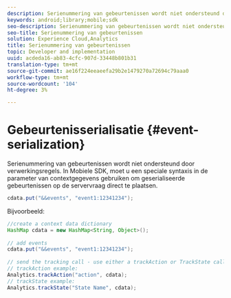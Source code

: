 ```yaml
---
description: Serienummering van gebeurtenissen wordt niet ondersteund door verwerkingsregels. In Mobiele SDK, moet u een speciale syntaxis in de parameter van contextgegevens gebruiken om geserialiseerde gebeurtenissen op de servervraag direct te plaatsen.
keywords: android;library;mobile;sdk
seo-description: Serienummering van gebeurtenissen wordt niet ondersteund door verwerkingsregels. In Mobiele SDK, moet u een speciale syntaxis in de parameter van contextgegevens gebruiken om geserialiseerde gebeurtenissen op de servervraag direct te plaatsen.
seo-title: Serienummering van gebeurtenissen
solution: Experience Cloud,Analytics
title: Serienummering van gebeurtenissen
topic: Developer and implementation
uuid: acdeda16-ab83-4cfc-907d-33448b801b31
translation-type: tm+mt
source-git-commit: ae16f224eeaeefa29b2e1479270a72694c79aaa0
workflow-type: tm+mt
source-wordcount: '104'
ht-degree: 3%

---
```



# Gebeurtenisserialisatie {#event-serialization}

Serienummering van gebeurtenissen wordt niet ondersteund door verwerkingsregels. In Mobiele SDK, moet u een speciale syntaxis in de parameter van contextgegevens gebruiken om geserialiseerde gebeurtenissen op de servervraag direct te plaatsen.

```java
cdata.put("&&events", "event1:12341234");
```

Bijvoorbeeld:

```java
//create a context data dictionary 
HashMap cdata = new HashMap<String, Object>(); 
 
// add events 
cdata.put("&&events", "event1:12341234"); 
 
// send the tracking call - use either a trackAction or TrackState call. 
// trackAction example: 
Analytics.trackAction("action", cdata); 
// trackState example: 
Analytics.trackState("State Name", cdata);
```

